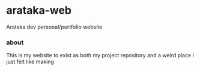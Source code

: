 # arataka-web
Arataka dev personal/portfolio website

### about
This is my website to exist as both my project repository and a weird place I just felt like making
